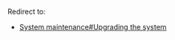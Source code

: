 Redirect to:

*   [System maintenance#Upgrading the system](/index.php?title=System_maintenance&redirect=no#Upgrading_the_system "System maintenance")